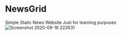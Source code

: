# NewsGrid
Simple Static News Website
Just for learning purposes
![Screenshot 2020-09-18 222631](https://user-images.githubusercontent.com/47218490/93624481-09399700-f9fe-11ea-9c29-926d9cef3bc8.png)
